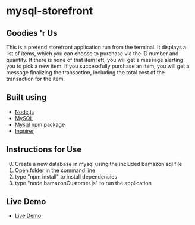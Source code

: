 # mysql-storefront

## Goodies 'r Us

This is a pretend storefront application run from the terminal. It displays a list of items, which you can choose to purchase via the ID number and quantity. If there is none of that item left, you will get a message alerting you to pick a new item. If you successfully purchase an item, you will get a message finalizing the transaction, including the total cost of the transaction for the item.

## Built using

* [Node.js](https://nodejs.org/en/)
* [MySQL](https://www.mysql.com/)
* [Mysql npm package](https://www.npmjs.com/package/mysql)
* [Inquirer](https://github.com/SBoudrias/Inquirer.js)
 
## Instructions for Use

0. Create a new database in mysql using the included bamazon.sql file
1. Open folder in the command line
2. type "npm install" to install dependencies
3. type "node bamazonCustomer.js" to run the application

## Live Demo

* [Live Demo](https://drive.google.com/file/d/1uqgE9ivE8E0D7C-UhX_Ph-clWZrlZDmZ/view)